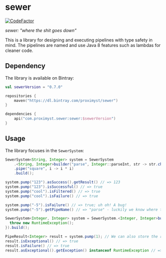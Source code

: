# sewer

[![CodeFactor](https://www.codefactor.io/repository/github/proximyst/sewer/badge/main)](https://www.codefactor.io/repository/github/proximyst/sewer/overview/main)

*sewer: "where the shit goes down"*

This is a library for designing and executing pipelines with type safety in
mind. The pipelines are named and use Java 8 features such as lambdas for
cleaner code.

## Dependency

The library is available on Bintray:

```kotlin
val sewerVersion = "0.7.0"

repositories {
    maven("https://dl.bintray.com/proximyst/sewer")
}

dependencies {
    api("com.proximyst.sewer:sewer:$sewerVersion")
}
```

## Usage

The library focuses in the `SewerSystem`:

```java
SewerSystem<String, Integer> system = SewerSystem
    .<String, Integer>builder("parse", Integer::parseInt, str -> str.chars().allMatch(Character::isDigit))
    .pipe("square", i -> i * i)
    .build();

system.pump("123").asSuccess().getResult() // => 123
system.pump("123").isSuccessful() // => true
system.pump("cool").isFiltered() // => true
system.pump("cool").isFailure() // => true

system.pump("-5").isFailure() // => true; uh oh! A bug!
system.pump("-5").getPipeName() // => "parse" - luckily we know where the bug is.

SewerSystem<Integer, Integer> system = SewerSystem.<Integer, Integer>builder("never successful", i -> {
  throw new RuntimeException();
}).build();

PipeResult<Integer> result = system.pump(1); // We can also store the result.
result.isExceptional() // => true
result.isFailure() // => true
result.asExceptional().getException() instanceof RuntimeException // => true
```
